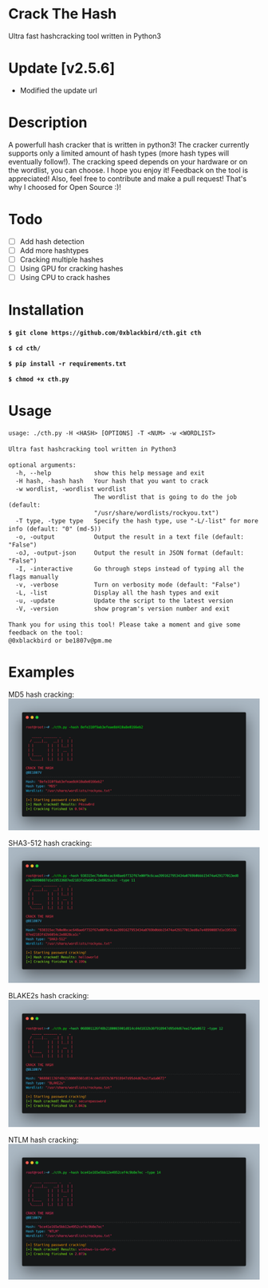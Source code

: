 # Crack The Hash
Ultra fast hashcracking tool written in Python3

# Update [v2.5.6]
- Modified the update url

# Description
A powerfull hash cracker that is written in python3! The cracker currently supports only a limited amount of hash types (more hash types will eventually follow!). The cracking speed depends on your hardware or on the wordlist, you can choose. I hope you enjoy it! Feedback on the tool is appreciated! Also, feel free to contribute and make a pull request! That's why I choosed for Open Source :)!

# Todo
- [ ] Add hash detection
- [ ] Add more hashtypes
- [ ] Cracking multiple hashes
- [ ] Using GPU for cracking hashes
- [ ] Using CPU to crack hashes

# Installation
**`$ git clone https://github.com/0xblackbird/cth.git cth`**

**`$ cd cth/`**

**`$ pip install -r requirements.txt`**

**`$ chmod +x cth.py`**

# Usage

```
usage: ./cth.py -H <HASH> [OPTIONS] -T <NUM> -w <WORDLIST>

Ultra fast hashcracking tool written in Python3

optional arguments:
  -h, --help            show this help message and exit
  -H hash, -hash hash   Your hash that you want to crack
  -w wordlist, -wordlist wordlist
                        The wordlist that is going to do the job (default:
                        "/usr/share/wordlists/rockyou.txt")
  -T type, -type type   Specify the hash type, use "-L/-list" for more info (default: "0" (md-5))
  -o, -output           Output the result in a text file (default: "False")
  -oJ, -output-json     Output the result in JSON format (default: "False")
  -I, -interactive      Go through steps instead of typing all the flags manually
  -v, -verbose          Turn on verbosity mode (default: "False")
  -L, -list             Display all the hash types and exit
  -u, -update           Update the script to the latest version
  -V, -version          show program's version number and exit

Thank you for using this tool! Please take a moment and give some feedback on the tool:
@0xblackbird or be1807v@pm.me

```

# Examples
MD5 hash cracking:
![Example 0](https://github.com/0xblackbird/cth/blob/master/examples/example.png)

SHA3-512 hash cracking:
![Example 1](https://github.com/0xblackbird/cth/blob/master/examples/example-1.png)

BLAKE2s hash cracking:
![Example 2](https://github.com/0xblackbird/cth/blob/master/examples/example-2.png)

NTLM hash cracking:
![Example 3](https://github.com/0xblackbird/cth/blob/master/examples/example-3.png)
